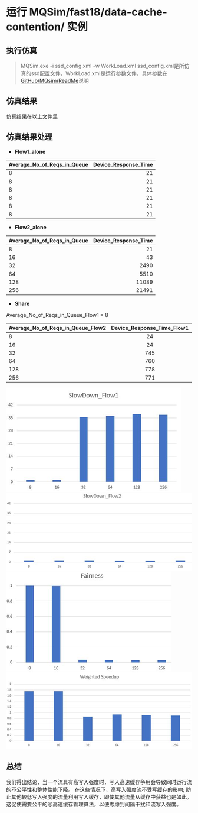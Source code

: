 # 运行 MQSim/fast18/data-cache-contention/ 实例
## 执行仿真
 >MQSim.exe -i ssd_config.xml -w WorkLoad.xml
 ssd_config.xml是所仿真的ssd配置文件，WorkLoad.xml是运行参数文件，具体参数在 [GitHub/MQsim/ReadMe](https://github.com/CMU-SAFARI/MQSim/blob/master/README.md)说明 

## 仿真结果
仿真结果在以上文件里

## 仿真结果处理

- **Flow1_alone**

| Average_No_of_Reqs_in_Queue |Device_Response_Time |
| :-------- | --------:|
| 8  | 21 |
| 8  | 21 |
| 8  | 21 |
| 8  | 21 |
| 8  | 21 |
| 8  | 21 |

- **Flow2_alone**

| Average_No_of_Reqs_in_Queue |Device_Response_Time |
| :-------- | --------:|
| 8  | 21 |
| 16  | 43 |
| 32  | 2490 |
| 64  | 5510 |
| 128  | 11089 |
| 256  | 21491 |

- **Share**

Average_No_of_Reqs_in_Queue_Flow1 = 8

| Average_No_of_Reqs_in_Queue_Flow2 |Device_Response_Time_Flow1 | Device_Response_Time_Flow2 |
| :-------- | :--------: | :-------: |
| 8  | 24 | 24 |
| 16  | 24 | 49| 
| 32  | 745 | 2984 |
| 64  | 760 | 6080 |
| 128  | 778 | 12454 |
| 256  | 771 | 24681 |


![Alt text](https://github.com/arafatms/learnSSD/blob/master/文档/运行%20MQSimfast18data-cache-contention%20实例/SlowDown_Flow1.JPG)             ![Alt text](https://github.com/arafatms/learnSSD/blob/master/文档/运行%20MQSimfast18data-cache-contention%20实例/SlowDown_Flow2.JPG) 
![Alt text](https://github.com/arafatms/learnSSD/blob/master/文档/运行%20MQSimfast18data-cache-contention%20实例/Fairness.JPG)                 ![Alt text](https://github.com/arafatms/learnSSD/blob/master/文档/运行%20MQSimfast18data-cache-contention%20实例/Weighted_Speedup.JPG) 

## 总结
我们得出结论，当一个流具有高写入强度时，写入高速缓存争用会导致同时运行流的不公平性和整体性能下降。 在这些情况下，高写入强度流不受写缓存的影响; 防止其他较低写入强度的流量利用写入缓存，即使其他流量从缓存中获益也是如此。 这促使需要公平的写高速缓存管理算法，以便考虑到间隔干扰和流写入强度。
